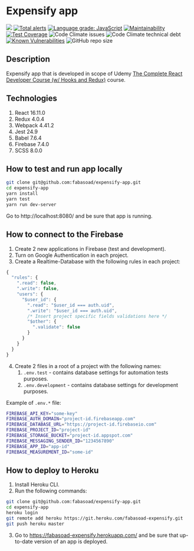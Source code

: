 # Expensify app
![](https://github.com/fabasoad/expensify-app/workflows/CI/badge.svg) [![Total alerts](https://img.shields.io/lgtm/alerts/g/fabasoad/expensify-app.svg?logo=lgtm&logoWidth=18)](https://lgtm.com/projects/g/fabasoad/expensify-app/alerts/) [![Language grade: JavaScript](https://img.shields.io/lgtm/grade/javascript/g/fabasoad/expensify-app.svg?logo=lgtm&logoWidth=18)](https://lgtm.com/projects/g/fabasoad/expensify-app/context:javascript) [![Maintainability](https://api.codeclimate.com/v1/badges/f383919b86a2fde12017/maintainability)](https://codeclimate.com/github/fabasoad/expensify-app/maintainability) [![Test Coverage](https://api.codeclimate.com/v1/badges/a99a88d28ad37a79dbf6/test_coverage)](https://codeclimate.com/github/codeclimate/codeclimate/test_coverage) ![Code Climate issues](https://img.shields.io/codeclimate/issues/fabasoad/expensify-app) ![Code Climate technical debt](https://img.shields.io/codeclimate/tech-debt/fabasoad/expensify-app) [![Known Vulnerabilities](https://snyk.io/test/github/fabasoad/expensify-app/badge.svg)](https://snyk.io/test/github/fabasoad/expensify-app) ![GitHub repo size](https://img.shields.io/github/repo-size/fabasoad/expensify-app)
## Description
Expensify app that is developed in scope of Udemy [The Complete React Developer Course (w/ Hooks and Redux)](https://www.udemy.com/course/react-2nd-edition/) course.
## Technologies

1. React 16.11.0
2. Redux 4.0.4
3. Webpack 4.41.2
4. Jest 24.9
5. Babel 7.6.4
6. Firebase 7.4.0
7. SCSS 8.0.0
## How to test and run app locally
```bash
git clone git@github.com:fabasoad/expensify-app.git
cd expensify-app
yarn install
yarn test
yarn run dev-server
```
Go to http://localhost:8080/ and be sure that app is running.
## How to connect to the Firebase
1. Create 2 new applications in Firebase (test and development).
2. Turn on Google Authentication in each project.
3. Create a Realtime-Database with the following rules in each project:
```javascript
{
  "rules": {
    ".read": false,
    ".write": false,
    "users": {
      "$user_id": {
        ".read": "$user_id === auth.uid",
        ".write": "$user_id === auth.uid",
        /* Insert project specific fields validations here */
        "$other": {
          ".validate": false
        }
      }
    }
  }
}
```
4. Create 2 files in a root of a project with the following names:
    1. `.env.test` - contains database settings for automation tests purposes.
    2. `.env.development` - contains database settings for development purposes.

Example of `.env.*` file: 
```bash
FIREBASE_API_KEY="some-key"
FIREBASE_AUTH_DOMAIN="project-id.firebaseapp.com"
FIREBASE_DATABASE_URL="https://project-id.firebaseio.com"
FIREBASE_PROJECT_ID="project-id"
FIREBASE_STORAGE_BUCKET="project-id.appspot.com"
FIREBASE_MESSAGING_SENDER_ID="1234567890"
FIREBASE_APP_ID="app-id"
FIREBASE_MEASUREMENT_ID="some-id"
```
## How to deploy to Heroku
1. Install Heroku CLI.
2. Run the following commands:
```bash
git clone git@github.com:fabasoad/expensify-app.git
cd expensify-app
heroku login
git remote add heroku https://git.heroku.com/fabasoad-expensify.git
git push heroku master
```
3. Go to https://fabasoad-expensify.herokuapp.com/ and be sure that up-to-date version of an app is deployed.
